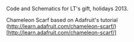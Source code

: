 Code and Schematics for LT's gift, holidays 2013.

Chameleon Scarf based on Adafruit's tutorial (http://learn.adafruit.com/chameleon-scarf/)[http://learn.adafruit.com/chameleon-scarf/]

